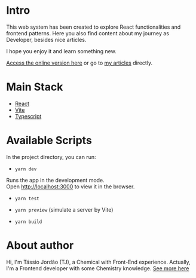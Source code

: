 # Intro

This web system has been created to explore React functionalities and frontend patterns. Here you also find content about my journey as Developer, besides nice articles.

I hope you enjoy it and learn something new. 

[Access the online version here](https://frontend-pattern.vercel.app) or go to [my articles](https://frontend-pattern.vercel.app/articles) directly.

# Main Stack

- [React](https://react.dev/)
- [Vite]([https://react.dev/](https://vitejs.dev/guide/why.html))
- [Typescript](https://www.typescriptlang.org/)

# Available Scripts

In the project directory, you can run:

- `yarn dev`

Runs the app in the development mode.\
Open [http://localhost:3000](http://localhost:3000) to view it in the browser.

- `yarn test`

- `yarn preview` (simulate a server by Vite)

- `yarn build`

# About author

Hi, I'm Tássio Jordão (TJ), a Chemical with Front-End experience. Actually, I'm a Frontend developer with some Chemistry knowledge. [See more here](https://frontend-pattern.vercel.app/about)
